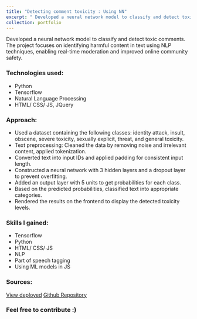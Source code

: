 ```yaml
---
title: "Detecting comment toxicity : Using NN"
excerpt: " Developed a neural network model to classify and detect toxic comments.<br/><br/><img src='/images/project_toxicity.png'>"
collection: portfolio
---
```


Developed a neural network model to classify and detect toxic comments. 
The project focuses on identifying harmful content in text using NLP techniques, enabling real-time moderation and improved online community safety.

### Technologies used:
- Python
- Tensorflow
- Natural Language Processing
- HTML/ CSS/ JS, JQuery

### Approach:
- Used a dataset containing the following classes: identity attack, insult, obscene, severe toxicity, sexually explicit, threat, and general toxicity.
- Text preprocessing: Cleaned the data by removing noise and irrelevant content, applied tokenization.
- Converted text into input IDs and applied padding for consistent input length.
- Constructed a neural network with 3 hidden layers and a dropout layer to prevent overfitting.
- Added an output layer with 5 units to get probabilities for each class.
- Based on the predicted probabilities, classified text into appropriate categories.
- Rendered the results on the frontend to display the detected toxicity levels.

### Skills I gained:
- Tensorflow
- Python
- HTML/ CSS/ JS
- NLP
- Part of speech tagging
- Using ML models in JS

### Sources:
[View deployed](https://ahanaas.github.io/Toxicity-Comment-Detect/)
[Github Repository](https://github.com/prasad-chavan1/Toxicity-Comment-Detect)

### Feel free to contribute :)
